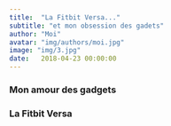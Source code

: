 ```yaml
---
title:  "La Fitbit Versa..."
subtitle: "et mon obsession des gadets"
author: "Moi"
avatar: "img/authors/moi.jpg"
image: "img/3.jpg"
date:   2018-04-23 00:00:00
---
```


### Mon amour des gadgets


### La Fitbit Versa
